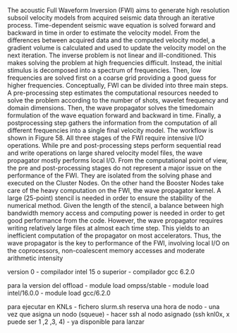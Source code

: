 The acoustic Full Waveform Inversion (FWI) aims to generate high resolution subsoil velocity models from acquired seismic data through an iterative process. Time-dependent seismic wave equation is solved forward and backward in time in order to estimate the velocity model. From the differences between acquired data and the computed velocity model, a gradient volume is calculated and used to update the velocity model on the next iteration.
The inverse problem is not linear and ill-conditioned. This makes solving the problem at high frequencies difficult. Instead, the initial stimulus is decomposed into a spectrum of frequencies. Then, low frequencies are solved first on a coarse grid providing a good guess for higher frequencies.
Conceptually, FWI can be divided into three main steps. A pre-processing step estimates the computational resources needed to solve the problem according to the number of shots, wavelet frequency and domain dimensions. Then, the wave propagator solves the timedomain formulation of the wave equation forward and backward in time. Finally, a postprocessing step gathers the information from the computation of all different frequencies into a single final velocity model. The workflow is shown in Figure 58.
All three stages of the FWI require intensive I/O operations. While pre and post-processing steps perform sequential read and write operations on large shared velocity model files, the wave propagator mostly performs local I/O. From the computational point of view, the pre and post-processing stages do not represent a major issue on the performance of the FWI.
They are isolated from the solving phase and executed on the Cluster Nodes. On the other hand the Booster Nodes take care of the heavy computation on the FWI, the wave propagator kernel. A large (25-point) stencil is needed in order to ensure the stability of the numerical method. Given the length of the stencil, a balance between high bandwidth memory access and computing power is needed in order to get good performance from the code. However, the wave propagator requires writing relatively large files at almost each time step. This yields to an inefficient computation of the propagator on most accelerators. Thus, the wave propagator is the key to performance of the FWI, involving local I/O on the coprocessors, non-coalescent memory accesses and moderate arithmetic intensity



version 0
	- compilador intel 15 o superior
	- compilador gcc 6.2.0

para la version del offload
	- module load ompss/stable
	- module load intel/16.0.0
	- module load gcc/6.2.0

para ejecutar en KNLs
        - fichero slurm.sh reserva una hora de nodo
        - una vez que asigna un nodo (squeue)
        - hacer ssh al nodo asignado (ssh knl0x, x puede ser 1 ,2 ,3, 4)
        - ya disponible para lanzar
